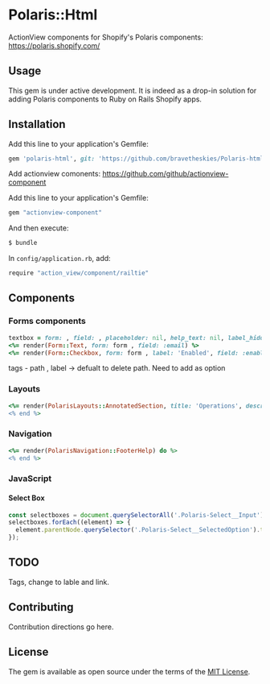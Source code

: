 # Polaris::Html
ActionView components for Shopify's Polaris components: https://polaris.shopify.com/

## Usage
This gem is under active development. It is indeed as a drop-in solution for adding Polaris components to Ruby on Rails Shopify apps.

## Installation
Add this line to your application's Gemfile:

```ruby
gem 'polaris-html', git: 'https://github.com/bravetheskies/Polaris-html'
```

Add actionview comonents: https://github.com/github/actionview-component
    
Add this line to your application's Gemfile:

```ruby
gem "actionview-component"
```

And then execute:
```bash
$ bundle
```

In `config/application.rb`, add:

```bash
require "action_view/component/railtie"
```

## Components
### Forms components
```ruby
textbox = form: , field: , placeholder: nil, help_text: nil, label_hidden: false, class_extra_form_item: ''
<%= render(Form::Text, form: form , field: :email) %>
<%= render(Form::Checkbox, form: form , label: 'Enabled', field: :enabled ) %>
```

tags - path , label -> defualt to delete path. Need to add as option

### Layouts 
```ruby
<%= render(PolarisLayouts::AnnotatedSection, title: 'Operations', description: 'Past operations showing the alterations made ') do %>
<% end %>
```

### Navigation
```ruby
<%= render(PolarisNavigation::FooterHelp) do %>
<% end %>
```

### JavaScript

#### Select Box

```javascript
const selectboxes = document.querySelectorAll('.Polaris-Select__Input');
selectboxes.forEach((element) => {
  element.parentNode.querySelector('.Polaris-Select__SelectedOption').textContent = element.value
});
```

## TODO
Tags, change to lable and link.
## Contributing
Contribution directions go here.

## License
The gem is available as open source under the terms of the [MIT License](https://opensource.org/licenses/MIT).
